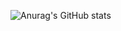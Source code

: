 ![Anurag's GitHub stats](https://github-readme-stats.vercel.app/api?username=Fabianopereira1&theme=midnight-purple&show_icons=true)
